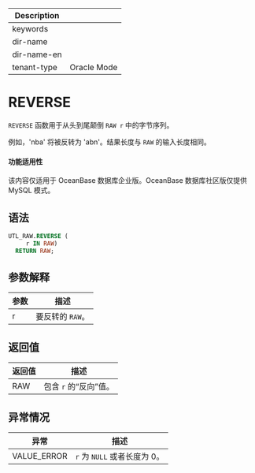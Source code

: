 | Description   |                 |
|---------------|-----------------|
| keywords      |                 |
| dir-name      |                 |
| dir-name-en   |                 |
| tenant-type   | Oracle Mode     |

# REVERSE 

`REVERSE` 函数用于从头到尾颠倒 `RAW r` 中的字节序列。

例如，'nba' 将被反转为 'abn'。结果长度与 `RAW` 的输入长度相同。

  <main id="notice" >
    <h4>功能适用性</h4>
    <p>该内容仅适用于 OceanBase 数据库企业版。OceanBase 数据库社区版仅提供 MySQL 模式。</p>
  </main>

## 语法 

```sql
UTL_RAW.REVERSE (
     r IN RAW) 
  RETURN RAW;
```



## 参数解释 

| **参数** |  **描述**   |
|--------|-----------|
| r      | 要反转的 `RAW`。 |



## 返回值 

| **返回值** |     **描述**     |
|---------|----------------|
| RAW     | 包含 `r` 的“反向”值。 |



## 异常情况 

|   **异常**    |       **描述**        |
|-------------|---------------------|
| VALUE_ERROR | `r` 为 `NULL` 或者长度为 0。 |



